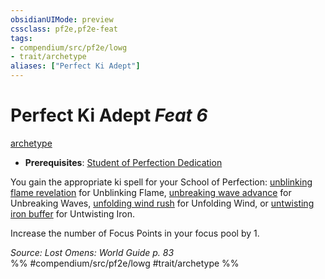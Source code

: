```yaml
---
obsidianUIMode: preview
cssclass: pf2e,pf2e-feat
tags:
- compendium/src/pf2e/lowg
- trait/archetype
aliases: ["Perfect Ki Adept"]
---
```

# Perfect Ki Adept  *Feat 6*  
[archetype](rules/traits/archetype.md "Archetype Feat Trait")  

- **Prerequisites**: [Student of Perfection Dedication](compendium/feats/student-of-perfection-dedication-lowg.md)

You gain the appropriate ki spell for your School of Perfection: [unblinking flame revelation](compendium/spells/unblinking-flame-revelation-lowg.md) for Unblinking Flame, [unbreaking wave advance](compendium/spells/unbreaking-wave-advance-lowg.md) for Unbreaking Waves, [unfolding wind rush](compendium/spells/unfolding-wind-rush-lowg.md) for Unfolding Wind, or [untwisting iron buffer](compendium/spells/untwisting-iron-buffer-lowg.md) for Untwisting Iron.

Increase the number of Focus Points in your focus pool by 1.

*Source: Lost Omens: World Guide p. 83*  
%% #compendium/src/pf2e/lowg #trait/archetype %%
